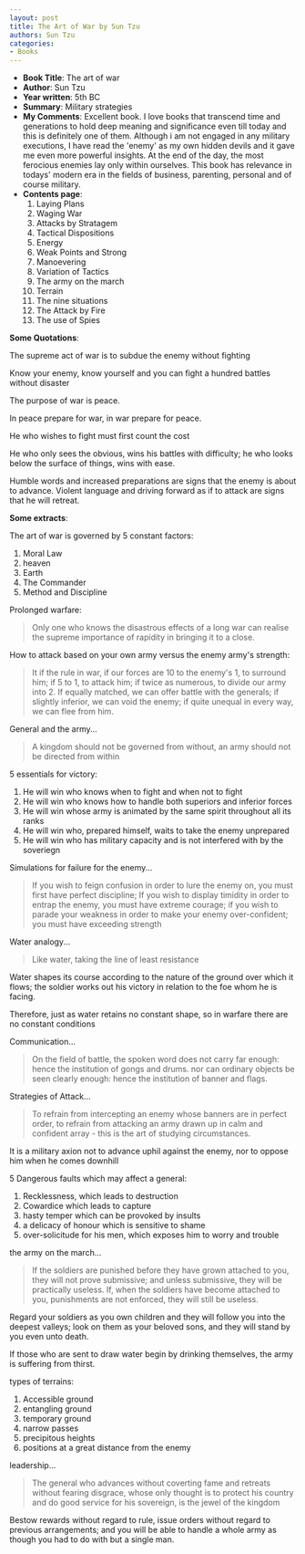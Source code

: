 ```yaml
---
layout: post
title: The Art of War by Sun Tzu
authors: Sun Tzu
categories:
- Books
---
```



- **Book Title**: The art of war
- **Author**: Sun Tzu
- **Year written**: 5th BC
- **Summary**: Military strategies
- **My Comments**: Excellent book. I love books that transcend time and generations to hold deep meaning and significance even till today and this is definitely one of them. Although i am not engaged in any military executions, I have read the 'enemy' as my own hidden devils and it gave me even more powerful insights. At the end of the day, the most ferocious enemies lay only within ourselves. This book has relevance in todays' modern era in the fields of business, parenting, personal and of course military.
- **Contents page**:
  1. Laying Plans
  2. Waging War
  3. Attacks by Stratagem
  4. Tactical Dispositions
  5. Energy
  6. Weak Points and Strong
  7. Manoevering
  8. Variation of Tactics
  9. The army on the march
  10. Terrain
  11. The nine situations
  12. The Attack by Fire
  13. The use of Spies

**Some Quotations**:

The supreme act of war is to subdue the enemy without fighting

Know your enemy, know yourself and you can fight a hundred battles without disaster

The purpose of war is peace.

In peace prepare for war, in war prepare for peace.

He who wishes to fight must first count the cost

He who only sees the obvious, wins his battles with difficulty; he who looks below the surface of things, wins with ease.

Humble words and increased preparations are signs that the enemy is about to advance. Violent language and driving forward as if to attack are signs that he will retreat.

**Some extracts**:

The art of war is governed by 5 constant factors:

1. Moral Law
2. heaven
3. Earth
4. The Commander
5. Method and Discipline

Prolonged warfare:

> Only one who knows the disastrous effects of a long war can realise the supreme importance of rapidity in bringing it to a close.

How to attack based on your own army versus the enemy army's strength:

> It if the rule in war, if our forces are 10 to the enemy's 1, to surround him; if 5 to 1, to attack him; if twice as numerous, to divide our army into 2. If equally matched, we can offer battle with the generals; if slightly inferior, we can void the enemy; if quite unequal in every way, we can flee from him.

General and the army...

> A kingdom should not be governed from without, an army should not be directed from within

5 essentials for victory:

1. He will win who knows when to fight and when not to fight
2. He will win who knows how to handle both superiors and inferior forces
3. He will win whose army is animated by the same spirit throughout all its ranks
4. He will win who, prepared himself, waits to take the enemy unprepared
5. He will win who has military capacity and is not interfered with by the soveriegn

Simulations for failure for the enemy...

> If you wish to feign confusion in order to lure the enemy on, you must first have perfect discipline; If you wish to display timidity in order to entrap the enemy, you must have extreme courage; if you wish to parade your weakness in order to make your enemy over-confident; you must have exceeding strength

Water analogy...

> Like water, taking the line of least resistance

Water shapes its course according to the nature of the ground over which it flows; the soldier works out his victory in relation to the foe whom he is facing.

Therefore, just as water retains no constant shape, so in warfare there are no constant conditions

Communication...

> On the field of battle, the spoken word does not carry far enough: hence the institution of gongs and drums. nor can ordinary objects be seen clearly enough: hence the institution of banner and flags. 

Strategies of Attack...

> To refrain from intercepting an enemy whose banners are in perfect order, to refrain from attacking an army drawn up in calm and confident array - this is the art of studying circumstances.

It is a military axion not to advance uphil against the enemy, nor to oppose him when he comes downhill

5 Dangerous faults which may affect a general:

1. Recklessness, which leads to destruction
2. Cowardice which leads to capture
3. hasty temper which can be provoked by insults
4. a delicacy of honour which is sensitive to shame
5. over-solicitude for his men, which exposes him to worry and trouble

the army on the march...

> If the soldiers are punished before they have grown attached to you, they will not prove submissive; and unless submissive, they will be practically useless. If, when the soldiers have become attached to you, punishments are not enforced, they will still be useless.

Regard your soldiers as you own children and they will follow you into the deepest valleys; look on them as your beloved sons, and they will stand by you even unto death.

If those who are sent to draw water begin by drinking themselves, the army is suffering from thirst.

types of terrains:

1. Accessible ground
2. entangling ground
3. temporary ground
4. narrow passes
5. precipitous heights
6. positions at a great distance from the enemy

leadership...

> The general who advances without coverting fame and retreats without fearing disgrace, whose only thought is to protect his country and do good service for his sovereign, is the jewel of the kingdom

Bestow rewards without regard to rule, issue orders without regard to previous arrangements; and you will be able to handle a whole army as though you had to do with but a single man.

